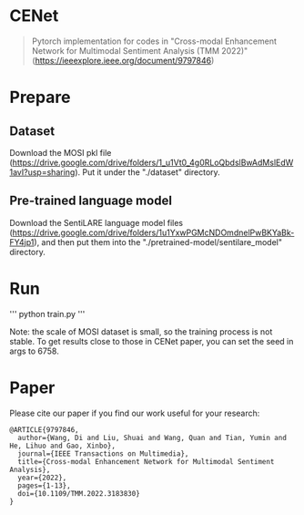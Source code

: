 # CENet
> Pytorch implementation for codes in "Cross-modal Enhancement Network for Multimodal Sentiment Analysis (TMM 2022)"(https://ieeexplore.ieee.org/document/9797846)
# Prepare
## Dataset
Download the MOSI pkl file (https://drive.google.com/drive/folders/1_u1Vt0_4g0RLoQbdslBwAdMslEdW1avI?usp=sharing). Put it under the "./dataset" directory.

## Pre-trained language model
Download the SentiLARE language model files (https://drive.google.com/drive/folders/1u1YxwPGMcNDOmdnelPwBKYaBk-FY4jp1), and then put them into the "./pretrained-model/sentilare_model" directory.

# Run
'''
python train.py
'''

Note: the scale of MOSI dataset is small, so the training process is not stable. To get results close to those in CENet paper, you can set the seed in args to 6758.

# Paper

Please cite our paper if you find our work useful for your research:

```
@ARTICLE{9797846,  
  author={Wang, Di and Liu, Shuai and Wang, Quan and Tian, Yumin and He, Lihuo and Gao, Xinbo},  
  journal={IEEE Transactions on Multimedia},   
  title={Cross-modal Enhancement Network for Multimodal Sentiment Analysis},   
  year={2022},    
  pages={1-13},  
  doi={10.1109/TMM.2022.3183830}
}
```
